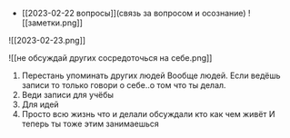 - [[2023-02-22 вопросы]](связь за вопросом и осознание)
![[заметки.png]]

![[2023-02-23.png]]

![[не обсуждай других сосредоточься на себе.png]]
1. Перестань упоминать других людей  Вообще людей. Если ведёшь записи то только говори о себе..о том что ты делал. 
2. Веди записи для учёбы 
3. Для идей 
4. Просто всю жизнь что и делали обсуждали кто как чем живёт  И теперь ты тоже этим занимаешься  
